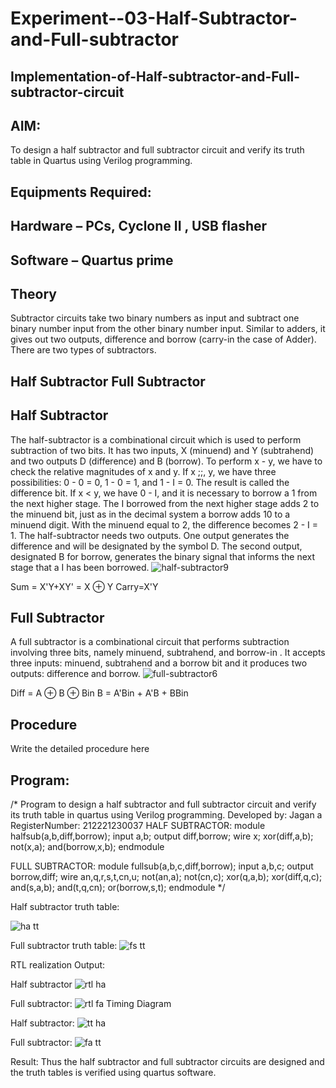 # Experiment--03-Half-Subtractor-and-Full-subtractor
## Implementation-of-Half-subtractor-and-Full-subtractor-circuit
## AIM:
To design a half subtractor and full subtractor circuit and verify its truth table in Quartus using Verilog programming.

## Equipments Required:
## Hardware – PCs, Cyclone II , USB flasher
## Software – Quartus prime
## Theory
Subtractor circuits take two binary numbers as input and subtract one binary number input from the other binary number input. Similar to adders, it gives out two outputs, difference and borrow (carry-in the case of Adder). There are two types of subtractors.

## Half Subtractor Full Subtractor
## Half Subtractor
The half-subtractor is a combinational circuit which is used to perform subtraction of two bits. It has two inputs, X (minuend) and Y (subtrahend) and two outputs D (difference) and B (borrow). To perform x - y, we have to check the relative magnitudes of x and y. If x ;;, y, we have three possibilities: 0 - 0 = 0, 1 - 0 = 1, and 1 - I = 0. The result is called the difference bit. If x < y, we have 0 - I, and it is necessary to borrow a 1 from the next higher stage. The I borrowed from the next higher stage adds 2 to the minuend bit, just as in the decimal system a borrow adds 10 to a minuend digit. With the minuend equal to 2, the difference becomes 2 - I = 1. The half-subtractor needs two outputs. One output generates the difference and will be designated by the symbol D. The second output, designated B for borrow, generates the binary signal that informs the next stage that a I has been borrowed.
![half-subtractor9](https://user-images.githubusercontent.com/36288975/166112538-58c3bc7c-ee5d-4e6a-ac8d-8e8328efe27a.png)


Sum = X'Y+XY' = X ⊕ Y
Carry=X'Y

## Full Subtractor
A full subtractor is a combinational circuit that performs subtraction involving three bits, namely minuend, subtrahend, and borrow-in . It accepts three inputs: minuend, subtrahend and a borrow bit and it produces two outputs: difference and borrow. 
![full-subtractor6](https://user-images.githubusercontent.com/36288975/166112541-24c68359-3de8-4674-ae22-8272ffc385ed.png)


Diff = A ⊕ B ⊕ Bin B = A'Bin + A'B + BBin

## Procedure



Write the detailed procedure here 


## Program:
/*
Program to design a half subtractor and full subtractor circuit and verify its truth table in quartus using Verilog programming.
Developed by: Jagan a
RegisterNumber:  212221230037
HALF SUBTRACTOR:
module halfsub(a,b,diff,borrow);
input a,b;
output diff,borrow;
wire x;
xor(diff,a,b);
not(x,a);
and(borrow,x,b);
endmodule

FULL SUBTRACTOR:
module fullsub(a,b,c,diff,borrow);
input a,b,c;
output borrow,diff;
wire an,q,r,s,t,cn,u;
not(an,a);
not(cn,c);
xor(q,a,b);
xor(diff,q,c);
and(s,a,b);
and(t,q,cn);
or(borrow,s,t);
endmodule 
*/

Half subtractor truth table:

![ha tt](https://user-images.githubusercontent.com/59290560/167336633-faa2a0a9-65d5-4c0a-a554-52554e848e12.png)



Full subtractor truth table:
![fs tt](https://user-images.githubusercontent.com/59290560/167336667-dc12d0f8-15e4-4594-a7ef-314da17df4f7.png)




RTL realization Output:

Half subtractor
![rtl ha](https://user-images.githubusercontent.com/59290560/167336680-d08b0a82-68c6-4574-8b81-5b304eb992d3.png)



Full subtractor:
![rtl fa](https://user-images.githubusercontent.com/59290560/167336690-c1de5449-4027-4f2b-80a0-41ad4c9509e7.png)
Timing Diagram

Half subtractor:
![tt ha](https://user-images.githubusercontent.com/59290560/167336715-06cded5e-c995-41bf-8d09-6ecf1677ebd3.png)



Full subtractor:
![fa tt](https://user-images.githubusercontent.com/59290560/167336734-26bbde42-2acd-408b-8f10-25372b7d5d6c.png)


Result: 
Thus the half subtractor and full subtractor circuits are designed and the truth tables is verified using quartus software.
